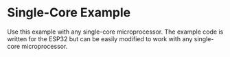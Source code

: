 # Single-Core Example

Use this example with any single-core microprocessor. The example code is written for the ESP32 but can be easily modified to work with any single-core microprocessor.
